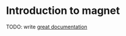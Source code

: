 # Introduction to magnet

TODO: write [great documentation](http://jacobian.org/writing/what-to-write/)
